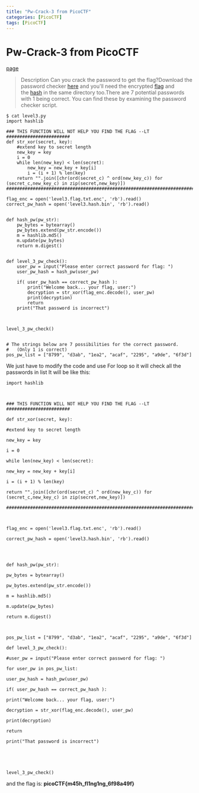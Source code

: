 ```yaml
---
title: "Pw-Crack-3 from PicoCTF"
categories: [PicoCTF]
tags: [PicoCTF]
---
```

# Pw-Crack-3 from PicoCTF
[page](https://play.picoctf.org/practice/challenge/247?page=1&search=pw%20crac&solved=0)
>Description 
>Can you crack the password to get the flag?Download the password checker [here](https://artifacts.picoctf.net/c/18/level3.py) and you'll need the encrypted [flag](https://artifacts.picoctf.net/c/18/level3.flag.txt.enc) and the [hash](https://artifacts.picoctf.net/c/18/level3.hash.bin) in the same directory too.There are 7 potential passwords with 1 being correct. You can find these by examining the password checker script.


```
$ cat level3.py
import hashlib

### THIS FUNCTION WILL NOT HELP YOU FIND THE FLAG --LT ########################
def str_xor(secret, key):
    #extend key to secret length
    new_key = key
    i = 0
    while len(new_key) < len(secret):
        new_key = new_key + key[i]
        i = (i + 1) % len(key)        
    return "".join([chr(ord(secret_c) ^ ord(new_key_c)) for (secret_c,new_key_c) in zip(secret,new_key)])
###############################################################################

flag_enc = open('level3.flag.txt.enc', 'rb').read()
correct_pw_hash = open('level3.hash.bin', 'rb').read()


def hash_pw(pw_str):
    pw_bytes = bytearray()
    pw_bytes.extend(pw_str.encode())
    m = hashlib.md5()
    m.update(pw_bytes)
    return m.digest()


def level_3_pw_check():
    user_pw = input("Please enter correct password for flag: ")
    user_pw_hash = hash_pw(user_pw)
    
    if( user_pw_hash == correct_pw_hash ):
        print("Welcome back... your flag, user:")
        decryption = str_xor(flag_enc.decode(), user_pw)
        print(decryption)
        return
    print("That password is incorrect")



level_3_pw_check()


# The strings below are 7 possibilities for the correct password. 
#   (Only 1 is correct)
pos_pw_list = ["8799", "d3ab", "1ea2", "acaf", "2295", "a9de", "6f3d"]
```
We just have to modify the code and use For loop so it will check all the passwords in list
It will be like this:
```
import hashlib

  

### THIS FUNCTION WILL NOT HELP YOU FIND THE FLAG --LT ########################

def str_xor(secret, key):

#extend key to secret length

new_key = key

i = 0

while len(new_key) < len(secret):

new_key = new_key + key[i]

i = (i + 1) % len(key)

return "".join([chr(ord(secret_c) ^ ord(new_key_c)) for (secret_c,new_key_c) in zip(secret,new_key)])

###############################################################################

  

flag_enc = open('level3.flag.txt.enc', 'rb').read()

correct_pw_hash = open('level3.hash.bin', 'rb').read()

  
  

def hash_pw(pw_str):

pw_bytes = bytearray()

pw_bytes.extend(pw_str.encode())

m = hashlib.md5()

m.update(pw_bytes)

return m.digest()

  

pos_pw_list = ["8799", "d3ab", "1ea2", "acaf", "2295", "a9de", "6f3d"]

def level_3_pw_check():

#user_pw = input("Please enter correct password for flag: ")

for user_pw in pos_pw_list:

user_pw_hash = hash_pw(user_pw)

if( user_pw_hash == correct_pw_hash ):

print("Welcome back... your flag, user:")

decryption = str_xor(flag_enc.decode(), user_pw)

print(decryption)

return

print("That password is incorrect")

  
  
  

level_3_pw_check()
```
and the flag is:
**picoCTF{m45h_fl1ng1ng_6f98a49f}**
